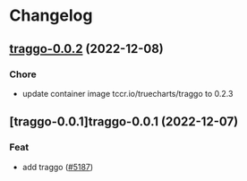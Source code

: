 # Changelog



## [traggo-0.0.2](https://github.com/truecharts/charts/compare/traggo-0.0.1...traggo-0.0.2) (2022-12-08)

### Chore

- update container image tccr.io/truecharts/traggo to 0.2.3
  
  


## [traggo-0.0.1]traggo-0.0.1 (2022-12-07)

### Feat

- add traggo ([#5187](https://github.com/truecharts/charts/issues/5187))
  
  